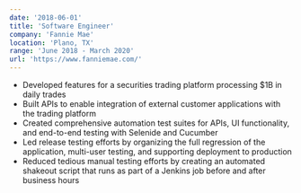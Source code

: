 ```yaml
---
date: '2018-06-01'
title: 'Software Engineer'
company: 'Fannie Mae'
location: 'Plano, TX'
range: 'June 2018 - March 2020'
url: 'https://www.fanniemae.com/'
---
```


- Developed features for a securities trading platform processing $1B in daily trades
- Built APIs to enable integration of external customer applications with the trading platform
- Created comprehensive automation test suites for APIs, UI functionality, and end-to-end testing with Selenide and Cucumber
- Led release testing efforts by organizing the full regression of the application, multi-user testing, and supporting deployment to production
- Reduced tedious manual testing efforts by creating an automated shakeout script that runs as part of a Jenkins job before and after business hours
